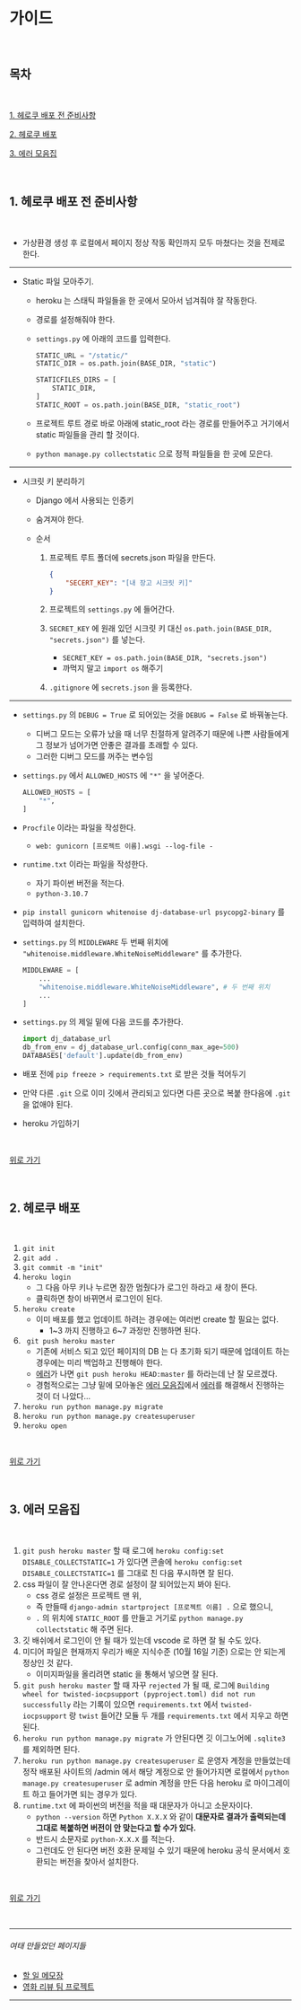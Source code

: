 # 가이드

<br>

## 목차

<br>

[1. 헤로쿠 배포 전 준비사항](#1-헤로쿠-배포-전-준비사항)

[2. 헤로쿠 배포](#2-헤로쿠-배포)

[3. 에러 모음집](#3-에러-모음집)

<br>

## 1. 헤로쿠 배포 전 준비사항

<br>

- 가상환경 생성 후 로컬에서 페이지 정상 작동 확인까지 모두 마쳤다는 것을 전제로 한다.

---

- Static 파일 모아주기.

  - heroku 는 스태틱 파일들을 한 곳에서  모아서 넘겨줘야 잘 작동한다.

  - 경로를 설정해줘야 한다.

  - `settings.py` 에 아래의 코드를 입력한다.

    ```python
    STATIC_URL = "/static/"
    STATIC_DIR = os.path.join(BASE_DIR, "static")
    
    STATICFILES_DIRS = [
        STATIC_DIR,
    ]
    STATIC_ROOT = os.path.join(BASE_DIR, "static_root")
    ```

  - 프로젝트 루트 경로 바로 아래에 static_root 라는 경로를 만들어주고 거기에서 static 파일들을 관리 할 것이다.

  - `python manage.py collectstatic` 으로 정적 파일들을 한 곳에 모은다.

---

- 시크릿 키 분리하기

  - Django 에서 사용되는 인증키

  - 숨겨져야 한다.

  - 순서

    1. 프로젝트 루트 폴더에 secrets.json 파일을 만든다.

       ```json
       {
           "SECERT_KEY": "[내 장고 시크릿 키]"
       }
       ```

    2. 프로젝트의 `settings.py` 에 들어간다.

    3. `SECRET_KEY` 에 원래 있던 시크릿 키 대신 `os.path.join(BASE_DIR, "secrets.json")` 를 넣는다.

       - `SECRET_KEY = os.path.join(BASE_DIR, "secrets.json")`
       - 까먹지 말고 `import os` 해주기

    4. `.gitignore` 에 `secrets.json` 을 등록한다.

---

- `settings.py` 의 `DEBUG = True` 로 되어있는 것을 `DEBUG = False` 로 바꿔놓는다.

  - 디버그 모드는 오류가 났을 때 너무 친절하게 알려주기 때문에 나쁜 사람들에게 그 정보가 넘어가면 안좋은 결과를 초래할 수 있다.
  - 그러한 디버그 모드를 꺼주는 변수임

- `settings.py` 에서 `ALLOWED_HOSTS` 에 `"*"` 을 넣어준다.

  ```python
  ALLOWED_HOSTS = [
      "*",
  ]
  ```

- `Procfile` 이라는 파일을 작성한다.

  - `web: gunicorn [프로젝트 이름].wsgi --log-file -  `

- `runtime.txt` 이라는 파일을 작성한다.

  - 자기 파이썬 버전을 적는다.
  - `python-3.10.7`

- `pip install gunicorn whitenoise dj-database-url psycopg2-binary` 를 입력하여 설치한다.

- `settings.py` 의 `MIDDLEWARE` 두 번째 위치에 `"whitenoise.middleware.WhiteNoiseMiddleware"` 를 추가한다.

  ```python
  MIDDLEWARE = [
      ...
      "whitenoise.middleware.WhiteNoiseMiddleware", # 두 번째 위치
      ...
  ]
  ```

- `settings.py` 의 제일 밑에 다음 코드를 추가한다.

  ```python
  import dj_database_url
  db_from_env = dj_database_url.config(conn_max_age=500)
  DATABASES['default'].update(db_from_env)
  ```

- 배포 전에 `pip freeze > requirements.txt` 로 받은 것들 적어두기

- 만약 다른 `.git` 으로 이미 깃에서 관리되고 있다면 다른 곳으로 복붙 한다음에 `.git` 을 없애야 된다.

- heroku 가입하기

<br>

[위로 가기](#목차)

<br>

## 2. 헤로쿠 배포

<br>

1. `git init`
2. `git add .`
3. `git commit -m "init"`
4. `heroku login`
   - 그 다음 아무 키나 누르면 잠깐 멈췄다가 로그인 하라고 새 창이 뜬다.
   - 클릭하면 창이 바뀌면서 로그인이 된다.
5. `heroku create`
   - 이미 배포를 했고 업데이트 하려는 경우에는 여러번 create 할 필요는 없다.
     - 1~3 까지 진행하고 6~7 과정만 진행하면 된다.
6. ` git push heroku master`
   - 기존에 서비스 되고 있던 페이지의 DB 는 다 초기화 되기 때문에 업데이트 하는 경우에는 미리 백업하고 진행해야 한다.
   - [에러](#3-에러-모음집)가 나면 `git push heroku HEAD:master` 를 하라는데 난 잘 모르겠다.
   - 경험적으로는 그냥 밑에 모아놓은 [에러 모음집](#3-에러-모음집)에서 [에러](#3-에러-모음집)를 해결해서 진행하는 것이 더 나았다...
7. `heroku run python manage.py migrate`
8. `heroku run python manage.py createsuperuser`
9. `heroku open`

<br>

[위로 가기](#목차)

<br>

## 3. 에러 모음집

<br>

1. `git push heroku master` 할 때 로그에 `heroku config:set DISABLE_COLLECTSTATIC=1` 가 있다면 콘솔에 `heroku config:set DISABLE_COLLECTSTATIC=1` 를 그대로 친 다음 푸시하면 잘 된다.
2. css 파일이 잘 안나온다면 경로 설정이 잘 되어있는지 봐야 된다.
   - css 경로 설정은 프로젝트 맨 위,
   - 즉 만들때 `django-admin startproject [프로젝트 이름] .` 으로 했으니,
   - `.` 의 위치에 `STATIC_ROOT` 를 만들고 거기로 `python manage.py collectstatic` 해 주면 된다.
3. 깃 배쉬에서 로그인이 안 될 때가 있는데 vscode 로 하면 잘 될 수도 있다.
4. 미디어 파일은 현재까지 우리가 배운 지식수준 (10월 16일 기준) 으로는 안 되는게 정상인 것 같다.
   - 이미지파일을 올리려면 static 을 통해서 넣으면 잘 된다.
5. `git push heroku master` 할 때 자꾸 `rejected` 가 될 때, 로그에 `Building wheel for twisted-iocpsupport (pyproject.toml) did not run successfully` 라는 기록이 있으면 `requirements.txt` 에서 `twisted-iocpsupport` 랑 `twist` 들어간 모듈 두 개를 `requirements.txt` 에서 지우고 하면 된다.
6. `heroku run python manage.py migrate` 가 안된다면 깃 이그노어에 `.sqlite3` 를 제외하면 된다.
7. `heroku run python manage.py createsuperuser` 로 운영자 계정을 만들었는데 정작 배포된 사이트의 /admin 에서 해당 계정으로 안 들어가지면 로컬에서 `python manage.py createsuperuser` 로 admin 계정을 만든 다음 heroku 로 마이그레이트 하고 들어가면 되는 경우가 있다.
8. `runtime.txt` 에 파이썬의 버전을 적을 때 대문자가 아니고 소문자이다.
   - `python --version` 하면 `Python X.X.X` 와 같이 **대문자로 결과가 출력되는데 그대로 복붙하면 버전이 안 맞는다고 할 수가 있다.**
   - 반드시 소문자로 `python-X.X.X` 를 적는다.
   - 그런데도 안 된다면 버전 호환 문제일 수 있기 때문에 heroku 공식 문서에서 호환되는 버전을 찾아서 설치한다.

<br>

[위로 가기](#목차)

<br>

---

###### 여태 만들었던 페이지들

- [할 일 메모장](https://boiling-temple-99523.herokuapp.com/)
- [영화 리뷰 팀 프로젝트](https://lit-scrubland-98413.herokuapp.com/reviews/index/)

---

<br>
